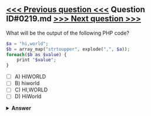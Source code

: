 [<<< Previous question <<<](0218.md)   Question ID#0219.md   [>>> Next question >>>](0220.md)
---

What will be the output of the following PHP code?
```php
$a = "hi,world";
$b = array_map("strtoupper", explode(",", $a));
foreach($b as $value) {
    print "$value";
}
```

- [ ] A) HIWORLD
- [ ] B) hiworld
- [ ] C) HI,WORLD
- [ ] D) HiWorld

<details><summary><b>Answer</b></summary>
<p>
  Answer: <strong>A</strong>
</p>
</details>
